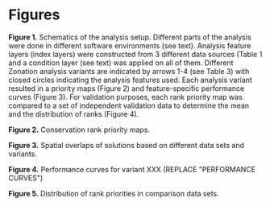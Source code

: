 # Figures

__Figure 1.__ Schematics of the analysis setup. Different parts of the analysis 
were done in different software environments (see text). Analysis feature layers 
(index layers) were constructed from 3 different data sources (Table 1 and a 
condition layer (see text) was applied on all of them. Different Zonation 
analysis variants are indicated by arrows 1-4 (see Table 3) with closed circles 
indicating the analysis features used. Each analysis variant resulted in a 
priority maps (Figure 2) and feature-specific performance curves (Figure 3). For 
validation purposes, each rank priority map was compared to a set of independent 
validation data to determine the mean and the distribution of ranks (Figure 4).

__Figure 2.__ Conservation rank priority maps.

__Figure 3.__ Spatial overlaps of solutions based on different data sets and 
variants.

__Figure 4.__ Performance curves for variant XXX (REPLACE "PERFORMANCE CURVES")

__Figure 5.__ Distribution of rank priorities in comparison data sets.
